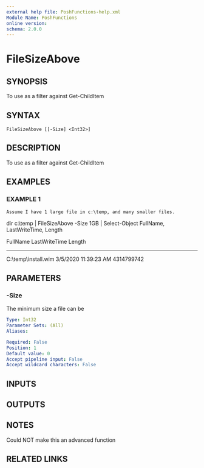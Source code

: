 ```yaml
---
external help file: PoshFunctions-help.xml
Module Name: PoshFunctions
online version:
schema: 2.0.0
---
```


# FileSizeAbove

## SYNOPSIS
To use as a filter against Get-ChildItem

## SYNTAX

```
FileSizeAbove [[-Size] <Int32>]
```

## DESCRIPTION
To use as a filter against Get-ChildItem

## EXAMPLES

### EXAMPLE 1
```
Assume I have 1 large file in c:\temp, and many smaller files.
```

dir c:\temp | FileSizeAbove -Size 1GB | Select-Object FullName, LastWriteTime, Length

FullName            LastWriteTime            Length
--------            -------------            ------
C:\temp\install.wim 3/5/2020 11:39:23 AM 4314799742

## PARAMETERS

### -Size
The minimum size a file can be

```yaml
Type: Int32
Parameter Sets: (All)
Aliases:

Required: False
Position: 1
Default value: 0
Accept pipeline input: False
Accept wildcard characters: False
```

## INPUTS

## OUTPUTS

## NOTES
Could NOT make this an advanced function

## RELATED LINKS
